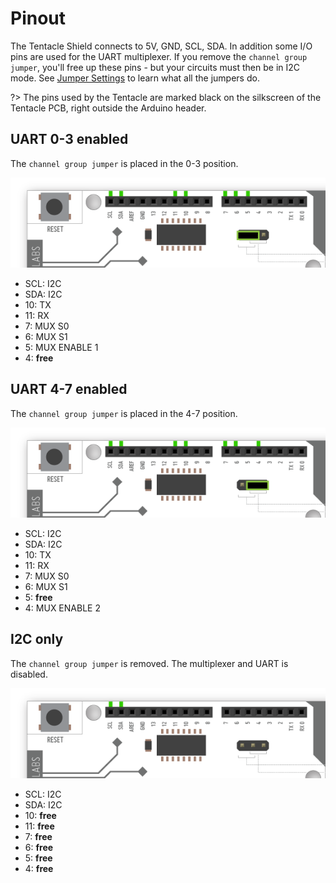 # Pinout

The Tentacle Shield connects to 5V, GND, SCL, SDA. In addition some I/O pins are used for the UART multiplexer. If you remove the `channel group jumper`, you'll free up these pins - but your circuits must then be in I2C mode. See [Jumper Settings](jumpers.md) to learn what all the jumpers do.

?> The pins used by the Tentacle are marked black on the silkscreen of the Tentacle PCB, right outside the Arduino header.

## UART 0-3 enabled
The `channel group jumper` is placed in the 0-3 position.

![Pinout UART 0-3](_media/pinout_uart1.png)

* SCL: I2C
* SDA: I2C
* 10: TX
* 11: RX
* 7: MUX S0
* 6: MUX S1
* 5: MUX ENABLE 1
* 4: **free**

## UART 4-7 enabled
The `channel group jumper` is placed in the 4-7 position.

![Pinout UART 0-3](_media/pinout_uart2.png)

* SCL: I2C
* SDA: I2C
* 10: TX
* 11: RX
* 7: MUX S0
* 6: MUX S1
* 5: **free**
* 4: MUX ENABLE 2

## I2C only
The `channel group jumper` is removed. The multiplexer and UART is disabled.

![Pinout UART 0-3](_media/pinout_i2c.png)

* SCL: I2C
* SDA: I2C
* 10: **free**
* 11: **free**
* 7: **free**
* 6: **free**
* 5: **free**
* 4: **free**
